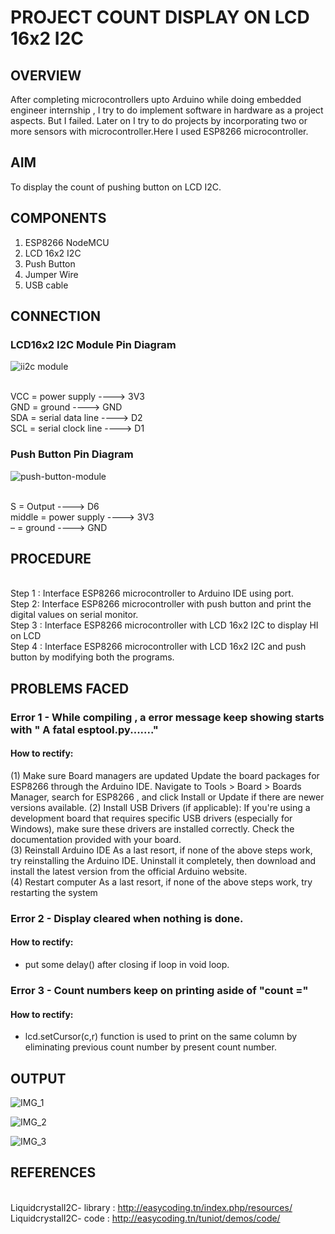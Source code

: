# PROJECT COUNT DISPLAY ON LCD 16x2 I2C


## OVERVIEW
After completing microcontrollers upto Arduino while doing embedded engineer internship , I try to do implement software in hardware as a project aspects. But I failed. Later on I try to do  projects by incorporating two or more sensors with microcontroller.Here I used ESP8266 microcontroller.


## AIM
To display the count of pushing button on LCD I2C.


## COMPONENTS
1.	ESP8266 NodeMCU
2.	LCD 16x2 I2C
3.	Push Button
4.	Jumper Wire
5.	USB cable


## CONNECTION

### LCD16x2 I2C Module Pin Diagram

![ii2c module](https://github.com/JubyJohn/PROJECT-COUNT-DISPLAY-ON-LCD-I2C-/assets/81866407/ce87fad2-f8b7-4882-8bf2-95c83d39b833)

 
<br> VCC = power supply ---->  3V3
<br> GND = ground          ---->  GND
<br> SDA = serial data line   ---->  D2
<br> SCL = serial clock line   ---->  D1

### Push Button Pin Diagram

![push-button-module](https://github.com/JubyJohn/PROJECT-COUNT-DISPLAY-ON-LCD-I2C-/assets/81866407/4f0c693f-9a8d-4e7c-8f7f-9d0767b6df9c)

 
<br> S = Output     ---->  D6
<br> middle  = power supply  ---->  3V3
<br> –  = ground          ---->  GND


## PROCEDURE

<br> Step 1 : Interface ESP8266 microcontroller to Arduino IDE using port.
<br> Step 2: Interface ESP8266 microcontroller with push button and print the digital values on serial monitor.
<br> Step 3 : Interface ESP8266 microcontroller with LCD 16x2 I2C to display HI on LCD
<br> Step 4 : Interface ESP8266 microcontroller with LCD 16x2 I2C and push button by modifying both the programs.


## PROBLEMS FACED

### Error 1 -   While compiling , a error message keep showing starts with " A fatal esptool.py......." 
#### How to rectify:
(1) Make sure Board managers are  updated 
Update the board packages for ESP8266 through the Arduino IDE. Navigate to Tools > Board > Boards Manager, search for ESP8266 , and click Install or Update if there are newer versions available.
(2)  Install USB Drivers (if applicable):
If you're using a development board that requires specific USB drivers (especially for Windows), make sure these drivers are installed correctly. Check the documentation provided with your board.  
(3)  Reinstall Arduino IDE
As a last resort, if none of the above steps work, try reinstalling the Arduino IDE. Uninstall it completely, then download and install the latest version from the official Arduino website.       
(4)  Restart computer
As a last resort, if none of the above steps work, try restarting the 
system
### Error 2 -   Display cleared when nothing is done.
#### How to rectify:
- put some delay() after closing if loop in void loop.
### Error 3 -   Count numbers  keep on printing aside of "count ="
#### How to rectify:
- lcd.setCursor(c,r) function is used to print on the same column by eliminating previous count number by present count number.


## OUTPUT

![IMG_1](https://github.com/JubyJohn/PROJECT-COUNT-DISPLAY-ON-LCD-I2C-/assets/81866407/8d2a48c8-7b36-4aa8-816c-5d2e1fff778c)

![IMG_2](https://github.com/JubyJohn/PROJECT-COUNT-DISPLAY-ON-LCD-I2C-/assets/81866407/5ed34ae1-1911-4f4e-962b-bce3ded62563)

![IMG_3](https://github.com/JubyJohn/PROJECT-COUNT-DISPLAY-ON-LCD-I2C-/assets/81866407/ac6c9d9f-b97c-47ba-8010-4defc9540871)



## REFERENCES

<br> LiquidcrystalI2C- library : http://easycoding.tn/index.php/resources/
<br> LiquidcrystalI2C- code : http://easycoding.tn/tuniot/demos/code/














 


